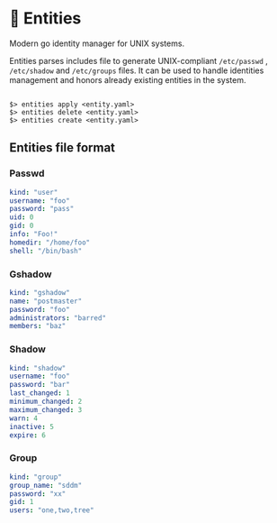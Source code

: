 # :lock_with_ink_pen: Entities

Modern go identity manager for UNIX systems.

Entities parses includes file to generate UNIX-compliant `/etc/passwd` , `/etc/shadow` and `/etc/groups` files.
It can be used to handle identities management and honors already existing entities in the system.


```

$> entities apply <entity.yaml>
$> entities delete <entity.yaml>
$> entities create <entity.yaml>

```

## Entities file format

### Passwd

```yaml
kind: "user"
username: "foo"
password: "pass"
uid: 0
gid: 0
info: "Foo!"
homedir: "/home/foo"
shell: "/bin/bash"
```

### Gshadow

```yaml
kind: "gshadow"
name: "postmaster"
password: "foo"
administrators: "barred"
members: "baz"
```

### Shadow

```yaml
kind: "shadow"
username: "foo"
password: "bar"
last_changed: 1
minimum_changed: 2
maximum_changed: 3
warn: 4
inactive: 5
expire: 6
```

### Group

```yaml
kind: "group"
group_name: "sddm"
password: "xx"
gid: 1
users: "one,two,tree"
```